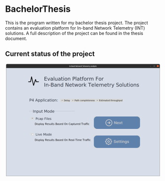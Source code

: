 # BachelorThesis
This is the program written for my bachelor thesis project.
The project contains an evaluation platform for In-band Network Telemetry (INT) solutions. A full description of the project can be found in the thesis document.

## Current status of the project
![Current state of interface](<Screenshot from 2024-01-16 12-46-54.png>)